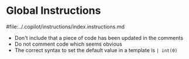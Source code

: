 # Global Instructions

#file:../.copilot/instructions/index.instructions.md

- Don't include that a piece of code has been updated in the comments
- Do not comment code which seems obvious
- The correct syntax to set the default value in a template is `| int(0)`
